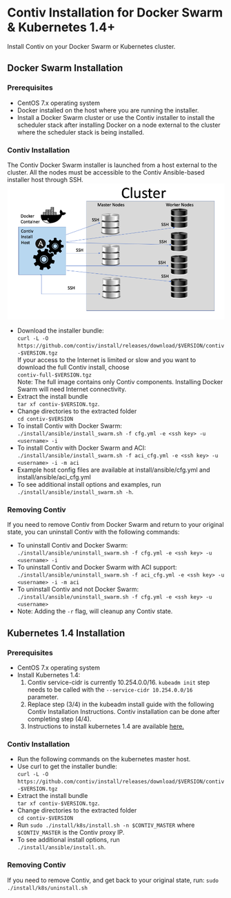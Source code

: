 # Contiv Installation for Docker Swarm & Kubernetes 1.4+
Install Contiv on your Docker Swarm or Kubernetes cluster.
## Docker Swarm Installation
### Prerequisites
* CentOS 7.x operating system
* Docker installed on the host where you are running the installer.
* Install a Docker Swarm cluster or use the Contiv installer to install the scheduler stack after installing Docker on a node external to the cluster where the scheduler stack is being installed.

### Contiv Installation

The Contiv Docker Swarm installer is launched from a host external to the cluster.  All the nodes must be accessible to the Contiv Ansible-based installer host through SSH.
![installer](installer.png)
* Download the installer bundle: <br>`curl -L -O https://github.com/contiv/install/releases/download/$VERSION/contiv-$VERSION.tgz`<br>
If your access to the Internet is limited or slow and you want to download the full Contiv install, choose <br>
`contiv-full-$VERSION.tgz`<br>
Note: The full image contains only Contiv components. Installing Docker Swarm will need Internet connectivity.
* Extract the install bundle <br>`tar xf contiv-$VERSION.tgz`.  
* Change directories to the extracted folder <br>`cd contiv-$VERSION`
* To install Contiv with Docker Swarm:<br> `./install/ansible/install_swarm.sh -f cfg.yml -e <ssh key> -u <username> -i`
* To install Contiv with Docker Swarm and ACI:<br> `./install/ansible/install_swarm.sh -f aci_cfg.yml -e <ssh key> -u <username> -i -m aci`
* Example host config files are available at install/ansible/cfg.yml and install/ansible/aci_cfg.yml
* To see additional install options and examples, run <br>`./install/ansible/install_swarm.sh -h`.

### Removing Contiv

If you need to remove Contiv from Docker Swarm and return to your original state, you can uninstall Contiv with the following commands:
* To uninstall Contiv and Docker Swarm:<br>
`./install/ansible/uninstall_swarm.sh -f cfg.yml -e <ssh key> -u <username> -i`
* To uninstall Contiv and Docker Swarm with ACI support:<br>
`./install/ansible/uninstall_swarm.sh -f aci_cfg.yml -e <ssh key> -u <username> -i -m aci`
* To uninstall Contiv and not Docker Swarm:<br>
`./install/ansible/uninstall_swarm.sh -f cfg.yml -e <ssh key> -u <username>`
* Note: Adding the `-r` flag, will cleanup any Contiv state.

## Kubernetes 1.4 Installation

### Prerequisites

* CentOS 7.x operating system
* Install Kubernetes 1.4:
  1. Contiv service-cidr is currently 10.254.0.0/16. `kubeadm init` step needs to be called with the `--service-cidr 10.254.0.0/16` parameter.
  2. Replace step (3/4) in the kubeadm install guide with the following Contiv Installation Instructions. Contiv installation can be done after completing step (4/4).
  3. Instructions to install kubernetes 1.4 are available [here.](http://kubernetes.io/docs/getting-started-guides/kubeadm/)

### Contiv Installation
* Run the following commands on the kubernetes master host.
* Use curl to get the installer bundle: <br>`curl -L -O https://github.com/contiv/install/releases/download/$VERSION/contiv-$VERSION.tgz`
* Extract the install bundle <br>`tar xf contiv-$VERSION.tgz`. 
* Change directories to the extracted folder <br>`cd contiv-$VERSION`
* Run `sudo ./install/k8s/install.sh -n $CONTIV_MASTER`
  where `$CONTIV_MASTER` is the Contiv proxy IP.
* To see additional install options, run <br> `./install/ansible/install.sh`.

### Removing Contiv
If you need to remove Contiv, and get back to your original state, run:
`sudo ./install/k8s/uninstall.sh`
